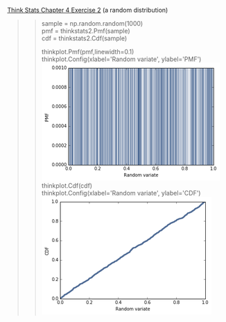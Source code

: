 [Think Stats Chapter 4 Exercise 2](http://greenteapress.com/thinkstats2/html/thinkstats2005.html#toc41) (a random distribution)

>> sample = np.random.random(1000)  
>> pmf = thinkstats2.Pmf(sample)  
>> cdf = thinkstats2.Cdf(sample)  
>>
>> thinkplot.Pmf(pmf,linewidth=0.1)  
>> thinkplot.Config(xlabel='Random variate', ylabel='PMF')  
>> <img src="img/4-2_a.png">  
>> thinkplot.Cdf(cdf)  
>> thinkplot.Config(xlabel='Random variate', ylabel='CDF')  
>> <img src="img/4-2_b.png">